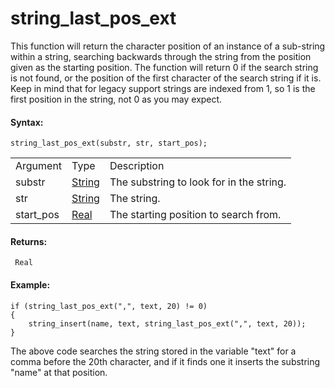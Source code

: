 # string_last_pos_ext

This function will return the character position of an instance of a
sub-string within a string, searching backwards through the string from
the position given as the starting position. The function will return 0
if the search string is not found, or the position of the first
character of the search string if it is. Keep in mind that for legacy
support strings are indexed from 1, so 1 is the first position in the
string, not 0 as you may expect.

#### Syntax:

``` gml
string_last_pos_ext(substr, str, start_pos);
```

|           |                                                                        |                                          |
|-----------|------------------------------------------------------------------------|------------------------------------------|
| Argument  | Type                                                                   | Description                              |
| substr    |  [String](../../../../GameMaker_Language/GML_Overview/Data_Types)  | The substring to look for in the string. |
| str       |  [String](../../../../GameMaker_Language/GML_Overview/Data_Types)  | The string.                              |
| start_pos |  [Real](../../../../GameMaker_Language/GML_Overview/Data_Types)    | The starting position to search from.    |

#### Returns:

``` gml
 Real
```

#### Example:

``` gml
if (string_last_pos_ext(",", text, 20) != 0)
{
    string_insert(name, text, string_last_pos_ext(",", text, 20));
}
```

The above code searches the string stored in the variable "text" for a
comma before the 20th character, and if it finds one it inserts the
substring "name" at that position.
